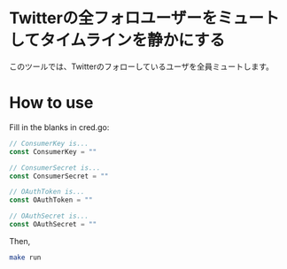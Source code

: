 # Twitterの全フォロユーザーをミュートしてタイムラインを静かにする

このツールでは、Twitterのフォローしているユーザを全員ミュートします。

# How to use

Fill in the blanks in cred.go:

```go
// ConsumerKey is...
const ConsumerKey = ""

// ConsumerSecret is...
const ConsumerSecret = ""

// OAuthToken is...
const OAuthToken = ""

// OAuthSecret is...
const OAuthSecret = ""
```

Then,

```bash
make run
```
